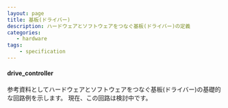 ```yaml
---
layout: page
title: 基板(ドライバー)
description: ハードウェアとソフトウェアをつなぐ基板(ドライバー)の定義
categories:
   - hardware
tags:
    - specification
---
```


#### drive_controller

参考資料としてハードウェアとソフトウェアをつなぐ基板(ドライバー)の基礎的な回路例を示します。
現在、この回路は検討中です。
